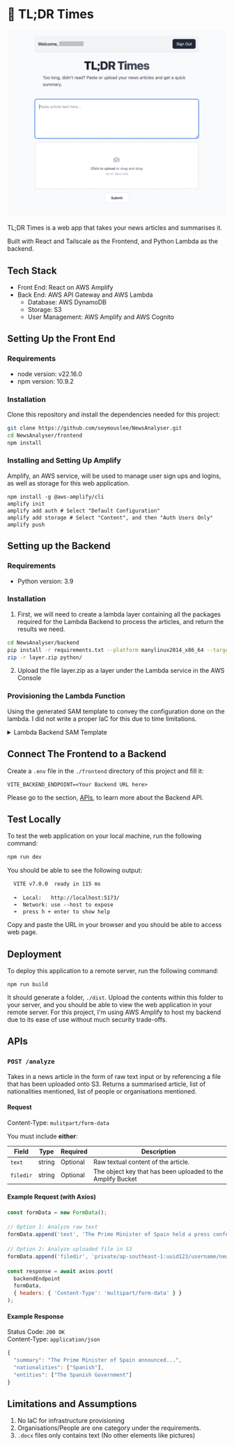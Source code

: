 # 📰 TL;DR Times
<p align="center">
    <img  alt="TLDR Times main page" src="./readmeResources/mainpage.png">
</p>

TL;DR Times is a web app that takes your news articles and summarises it. 

Built with React and Tailscale as the Frontend, and Python Lambda as the backend.

## Tech Stack
- Front End: React on AWS Amplify
- Back End: AWS API Gateway and AWS Lambda
  - Database: AWS DynamoDB
  - Storage: S3
  - User Management: AWS Amplify and AWS Cognito

## Setting Up the Front End
### Requirements
- node version: v22.16.0
- npm version: 10.9.2
### Installation
Clone this repository and install the dependencies needed for this project:
```bash
git clone https://github.com/seymouslee/NewsAnalyser.git
cd NewsAnalyser/frontend
npm install
```
### Installing and Setting Up Amplify
Amplify, an AWS service, will be used to manage user sign ups and logins, as well as storage for this web application.
```
npm install -g @aws-amplify/cli
amplify init
amplify add auth # Select "Default Configuration"
amplify add storage # Select "Content", and then "Auth Users Only"
amplify push
```
## Setting up the Backend
### Requirements
- Python version: 3.9
### Installation
1. First, we will need to create a lambda layer containing all the packages required for the Lambda Backend to process the articles, and return the results we need.  
```bash
cd NewsAnalyser/backend
pip install -r requirements.txt --platform manylinux2014_x86_64 --target ./python --only-binary=:all:
zip -r layer.zip python/
```
2. Upload the file layer.zip as a layer under the Lambda service in the AWS Console
### Provisioning the Lambda Function
Using the generated SAM template to convey the configuration done on the lambda. I did not write a proper IaC for this due to time limitations.
<details>
<summary>Lambda Backend SAM Template</summary>

```
AWSTemplateFormatVersion: '2010-09-09'
Transform: AWS::Serverless-2016-10-31
Description: An AWS Serverless Application Model template describing your function.
Resources:
  analyzeArticles:
    Type: AWS::Serverless::Function
    Properties:
      CodeUri: .
      Description: ''
      MemorySize: 128
      Timeout: 60
      Handler: lambda_function.lambda_handler
      Runtime: python3.9
      Architectures:
        - x86_64
      EphemeralStorage:
        Size: 512
      Environment:
        Variables:
          BUCKET_NAME: <Amplify Bucket Name>
          OPENAI_API_KEY: <Open API Key>
          TABLE_NAME: <Table Name>
      EventInvokeConfig:
        MaximumEventAgeInSeconds: 21600
        MaximumRetryAttempts: 2
      Layers:
        - !Ref Layer1
      PackageType: Zip
      Policies:
        - Statement:
            - Sid: S3Access
              Effect: Allow
              Action:
                - s3:Get*
                - s3:Put*
              Resource: arn:aws:s3:::<BUCKETNAME>-dev/*
            - Sid: PutItemDynamoDB
              Effect: Allow
              Action:
                - dynamodb:Put*
              Resource:
                - >-
                  arn:aws:dynamodb:ap-southeast-1:888888888888:table/NewsAnalysisResults
            - Effect: Allow
              Action:
                - logs:CreateLogGroup
              Resource: arn:aws:logs:ap-southeast-1:888888888888:*
            - Effect: Allow
              Action:
                - logs:CreateLogStream
                - logs:PutLogEvents
              Resource:
                - >-
                  arn:aws:logs:ap-southeast-1:888888888888:log-group:/aws/lambda/analyzeArticles:*
      RecursiveLoop: Terminate
      SnapStart:
        ApplyOn: None
      Events:
        Api1:
          Type: Api
          Properties:
            Path: /analyze
            Method: POST

  Layer1:
    Type: AWS::Serverless::LayerVersion
    Properties:
      ContentUri: <uploaded layer.zip>
      LayerName: <layer name>
      CompatibleRuntimes:
        - python3.9
```
</details>

## Connect The Frontend to a Backend
Create a `.env` file in the `./frontend` directory of this project and fill it:
```
VITE_BACKEND_ENDPOINT=<Your Backend URL here>
```
Please go to the section, [APIs](#apis), to learn more about the Backend API.

## Test Locally
To test the web application on your local machine, run the following command:
```bash
npm run dev
```
You should be able to see the following output:
```text
  VITE v7.0.0  ready in 115 ms

  ➜  Local:   http://localhost:5173/
  ➜  Network: use --host to expose
  ➜  press h + enter to show help
```
Copy and paste the URL in your browser and you should be able to access web page.


## Deployment
To deploy this application to a remote server, run the following command:
```
npm run build
```
It should generate a folder, `./dist`. Upload the contents within this folder to your server, and you should be able to view the web application in your remote server. For this project, I'm using AWS Amplify to host my backend due to its ease of use without much security trade-offs. 

## APIs
### `POST /analyze`
Takes in a news article in the form of raw text input or by referencing a file that has been uploaded onto S3. Returns a summarised article, list of nationalities mentioned, list of people or organisations mentioned.
#### Request
Content-Type: `mulitpart/form-data`

You must include **either**:

| Field     | Type   | Required | Description                                                                 |
|-----------|--------|----------|-----------------------------------------------------------------------------|
| `text`    | string | Optional | Raw textual content of the article.                                         |
| `filedir` | string | Optional | The object key that has been uploaded to the Amplify Bucket                 |

#### Example Request (with Axios)

```js
const formData = new FormData();

// Option 1: Analyze raw text
formData.append('text', 'The Prime Minister of Spain held a press conference...');

// Option 2: Analyze uploaded file in S3
formData.append('filedir', 'private/ap-southeast-1:uuid123/username/news.docx');

const response = await axios.post(
  backendEndpoint
  formData,
  { headers: { 'Content-Type': 'multipart/form-data' } }
);
```

#### Example Response
Status Code: `200 OK`  
Content-Type: `application/json`
```js
{
  "summary": "The Prime Minister of Spain announced...",
  "nationalities": ["Spanish"],
  "entities": ["The Spanish Government"]
}
```

## Limitations and Assumptions
1. No IaC for infrastructure provisioning
2. Organisations/People are one category under the requirements.
3. `.docx` files only contains text (No other elements like pictures)